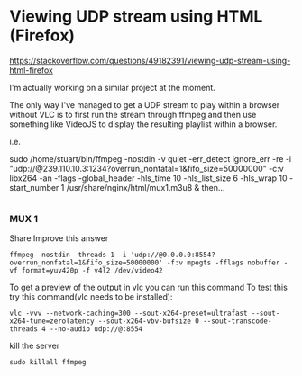 


# Viewing UDP stream using HTML (Firefox)

https://stackoverflow.com/questions/49182391/viewing-udp-stream-using-html-firefox


I'm actually working on a similar project at the moment.

The only way I've managed to get a UDP stream to play within a browser without VLC is to first run the stream through ffmpeg and then use something like VideoJS to display the resulting playlist within a browser.

i.e.

sudo /home/stuart/bin/ffmpeg -nostdin -v quiet -err_detect ignore_err -re -i "udp://@239.110.10.3:1234?overrun_nonfatal=1&fifo_size=50000000" -c:v libx264 -an -flags -global_header -hls_time 10 -hls_list_size 6 -hls_wrap 10 -start_number 1 /usr/share/nginx/html/mux1.m3u8 &
then...

<html>
    <head>
        <link href="https://unpkg.com/video.js/dist/video-js.css" rel="stylesheet">
        <script src="https://unpkg.com/video.js/dist/video.js"></script>
        <script src="https://unpkg.com/@videojs/http-streaming/dist/videojs-http-streaming.js"></script>
    </head>
    <body>
          <div class="column">
              <h3>MUX 1</h3>
              <video-js id="stmux1" class="vjs-default-skin" controls preload="auto" width="280" autoplay>
                  <source src="mux1.m3u8" type="application/x-mpegURL">
              </video-js>        
          </div>
          <script>
              var stmux1 = videojs('stmux1');
          </script>
    </body>
</html>
Share
Improve this answer



```
ffmpeg -nostdin -threads 1 -i 'udp://@0.0.0.0:8554?overrun_nonfatal=1&fifo_size=50000000' -f:v mpegts -fflags nobuffer -vf format=yuv420p -f v4l2 /dev/video42
```
To get a preview of the output in vlc you can run this command
To test this try this command(vlc needs to be installed): 
```
vlc -vvv --network-caching=300 --sout-x264-preset=ultrafast --sout-x264-tune=zerolatency --sout-x264-vbv-bufsize 0 --sout-transcode-threads 4 --no-audio udp://@:8554
```

kill the server

```
sudo killall ffmpeg
```